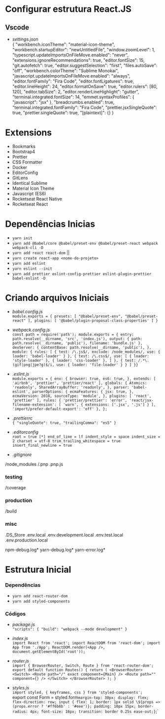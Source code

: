 # Configurar estrutura React.JS

## Vscode

- _settings.json_ <br />
  {
  "workbench.iconTheme": "material-icon-theme",
  "workbench.startupEditor": "newUntitledFile",
  "window.zoomLevel": 1,
  "typescript.updateImportsOnFileMove.enabled": "never",
  "extensions.ignoreRecommendations": true,
  "editor.fontSize": 15,
  "git.autofetch": true,
  "editor.suggestSelection": "first",
  "files.autoSave": "off",
  "workbench.colorTheme": "Sublime Monokai",
  "javascript.updateImportsOnFileMove.enabled": "always",
  "editor.fontFamily": "Fira Code",
  "editor.fontLigatures": true,
  "editor.lineHeight": 24,
  "editor.formatOnSave": true,
  "editor.rulers": [80, 120],
  "editor.tabSize": 2,
  "editor.renderLineHighlight": "gutter",
  "terminal.integrated.fontSize": 14,
  "emmet.syntaxProfiles": {
  "javascript": "jsx"
  },
  "breadcrumbs.enabled": true,
  "terminal.integrated.fontFamily": "Fira Code",
  "prettier.jsxSingleQuote": true,
  "prettier.singleQuote": true,
  "[plaintext]": {}
  }

# Extensions

- Bookmarks
- Bootstrap4
- Prettier
- CSS Formatter
- Docker
- EditorConfig
- GitLens
- Identical Sublime
- Material Icon Theme
- Javascript (ES6)
- Rocketseat React Native
- Rocketseat React

# Dependências Inicias

- `yarn init`
- `yarn add @babel/core @babel/preset-env @babel/preset-react webpack webpack-cli -D`
- `yarn add react react-dom` ||
- `yarn create react-app <nome-do-projeto>`
- `yarn add eslint`
- `yarn eslint --init`
- `yarn add prettier eslint-config-prettier eslint-plugin-prettier babel-eslint -D`

# Criando arquivos Iniciais

- _babel.config.js_ <br />
  `module.exports = { presets: [ "@babel/preset-env", "@babel/preset-react" ], plugins: [ '@babel/plugin-proposal-class-properties' ] }`

- _webpack.config.js_ <br />
  `const path = require('path'); module.exports = { entry: path.resolve(__dirname, 'src', 'index.js'), output: { path: path.resolve(__dirname, 'public'), filename: 'bundle.js' }, devServer: { contentBase: path.resolve(__dirname, 'public'), }, module: { rules: [ { test: /\.js$/, exclude: /node_modules/, use: { loader: 'babel-loader' } }, { test: /\.css$/, use: [ { loader: 'style-loader' }, { loader: 'css-loader' }, ] }, { test: /.*\.(gif|png|jpe?g)$/i, use: { loader: 'file-loader' } } ] }}`

- _.eslint.js_ <br />
  `module.exports = { env: { browser: true, es6: true, }, extends: [ 'airbnb', 'prettier', 'prettier/react' ], globals: { Atomics: 'readonly', SharedArrayBuffer: 'readonly', }, parser: 'babel-eslint', parserOptions: { ecmaFeatures: { jsx: true, }, ecmaVersion: 2018, sourceType: 'module', }, plugins: [ 'react', 'prettier' ], rules: { 'prettier/prettier': 'error', 'react/jsx-filename-extension': [ 'warn', { extensions: ['.jsx', '.js'] } ], 'import/prefer-default-export': 'off' }, };`

- _.prettierrc_ <br />
  `{ "singleQuote": true, "trailingComma": "es5" }`

- _.editorconfig_ <br />
  `root = true [*] end_of_line = lf indent_style = space indent_size = 2 charset = utf-8 trim_trailing_whitespace = true insert_final_newline = true`

- _.gitignore_ <br />

/node_modules
/.pnp
.pnp.js

### testing

/coverage

### production

/build

### misc

.DS_Store
.env.local
.env.development.local
.env.test.local
.env.production.local

npm-debug.log*
yarn-debug.log*
yarn-error.log\*

# Estrutura Inicial

### Dependências

- `yarn add react-router-dom`
- `yarn add styled-components`

### Códigos

- _package.js_ <br />
  `"scripts": { "build": "webpack --mode development" }`

- _index.js_ <br />
  `import React from 'react'; import ReactDOM from 'react-dom'; import App from './App'; ReactDOM.render(<App />, document.getElementById('root'));`

- _router.js_ <br />
  `import { BrowserRouter, Switch, Route } from 'react-router-dom'; export default function Routes() { return ( <BrowserRouter> <Switch> <Route path="/" exact component={Main} /> <Route path="" component={} /> </Switch> </BrowserRouter> ); }`

- _styles.js_ <br />
  `import styled, { keyframes, css } from 'styled-components';`  
  export const Form = styled.form`margin-top: 30px; display: flex; flex-direction: row; input { flex: 1; border: 1px solid \${props => (props.error ? '#ff6b6b' : '#eee')}; padding: 10px 15px; border-radius: 4px; font-size: 16px; transition: border 0.25s ease-out;}`;`
